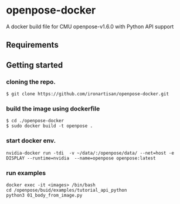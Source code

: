# openpose-docker

A docker build file for CMU openpose-v1.6.0 with Python API support


## Requirements


## Getting started

### cloning the repo.

```
$ git clone https://github.com/ironartisan/openpose-docker.git
```

### build the image using dockerfile

```
$ cd ./openpose-docker
$ sudo docker build -t openpose .

```
### start docker env.
```
nvidia-docker run -tdi  -v ~/data/:/openpose/data/ --net=host -e DISPLAY --runtime=nvidia  --name=openpose openpose:latest

```

### run examples
```
docker exec -it <images> /bin/bash
cd /openpose/buid/examples/tutorial_api_python
python3 01_body_from_image.py
```
